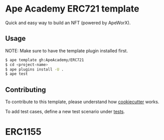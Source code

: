# Ape Academy ERC721 template

Quick and easy way to build an NFT (powered by ApeWorX).

## Usage

NOTE: Make sure to have the template plugin installed first.

```sh
$ ape template gh:ApeAcademy/ERC721
$ cd <project-name>
$ ape plugins install -U .
$ ape test
```

## Contributing

To contribute to this template, please understand how [cookiecutter](https://www.cookiecutter.io/) works.

To add test cases, define a new test scenario under [tests](./tests).
# ERC1155
